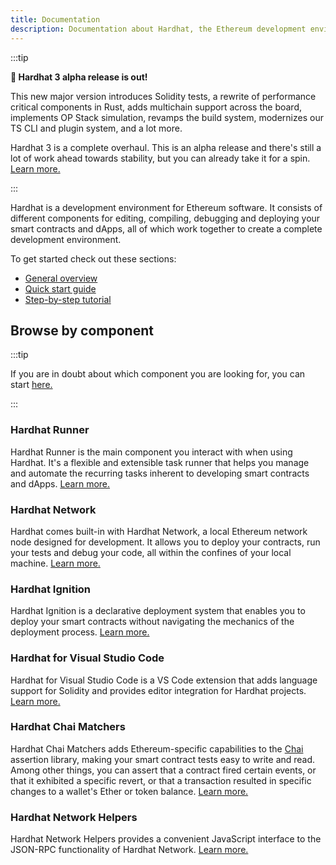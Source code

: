 ```yaml
---
title: Documentation
description: Documentation about Hardhat, the Ethereum development environment
---
```


:::tip

**🚀 Hardhat 3 alpha release is out!**

This new major version introduces Solidity tests, a rewrite of performance critical components in Rust, adds multichain support across the board, implements OP Stack simulation, revamps the build system, modernizes our TS CLI and plugin system, and a lot more.

Hardhat 3 is a complete overhaul. This is an alpha release and there's still a lot of work ahead towards stability, but you can already take it for a spin. [Learn more.](/hardhat3-alpha)

:::

Hardhat is a development environment for Ethereum software. It consists of different components for editing, compiling, debugging and deploying your smart contracts and dApps, all of which work together to create a complete development environment.

To get started check out these sections:

- [General overview](/hardhat-runner)
- [Quick start guide](/hardhat-runner/docs/getting-started/index.md#quick-start)
- [Step-by-step tutorial](/tutorial)

## Browse by component

:::tip

If you are in doubt about which component you are looking for, you can start [here.](/hardhat-runner)

:::

### Hardhat Runner

Hardhat Runner is the main component you interact with when using Hardhat. It's a flexible and extensible task runner that helps you manage and automate the recurring tasks inherent to developing smart contracts and dApps. [Learn more.](/hardhat-runner)

### Hardhat Network

Hardhat comes built-in with Hardhat Network, a local Ethereum network node designed for development. It allows you to deploy your contracts, run your tests and debug your code, all within the confines of your local machine. [Learn more.](/hardhat-network)

### Hardhat Ignition

Hardhat Ignition is a declarative deployment system that enables you to deploy your smart contracts without navigating the mechanics of the deployment process. [Learn more.](/ignition)

### Hardhat for Visual Studio Code

Hardhat for Visual Studio Code is a VS Code extension that adds language support for Solidity and provides editor integration for Hardhat projects. [Learn more.](/hardhat-vscode)

### Hardhat Chai Matchers

Hardhat Chai Matchers adds Ethereum-specific capabilities to the [Chai](https://www.chaijs.com/) assertion library, making your smart contract tests easy to write and read. Among other things, you can assert that a contract fired certain events, or that it exhibited a specific revert, or that a transaction resulted in specific changes to a wallet's Ether or token balance. [Learn more.](/hardhat-chai-matchers)

### Hardhat Network Helpers

Hardhat Network Helpers provides a convenient JavaScript interface to the JSON-RPC functionality of Hardhat Network. [Learn more.](/hardhat-network-helpers)
